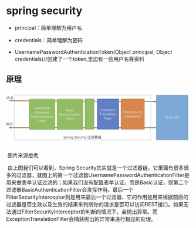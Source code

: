 # spring security

- principal：简单理解为用户名

- credentials：简单理解为密码

- UsernamePasswordAuthenticationToken(Object principal, Object credentials)//创建了一个token,里边有一些用户名等资料

## 原理

![img](./images/up-9fe26f325971ba04422c382a32b58a1f76d.png)

​        图片来源[参考](https://www.e-learn.cn/topic/3143567)

​        由上图我们可以看到，Spring Security其实就是一个过滤器链，它里面有很多很多的过滤器，就图上的第一个过滤器UsernamePasswordAuthenticationFilter是用来做表单认证过滤的；如果我们没有配置表单认证，而是Basic认证，则第二个过滤器BasicAuthenticationFilter会发挥作用。最后一个FilterSecurityInterceptor则是用来最后一个过滤器，它的作用是用来根据前面的过滤器是否生效以及生效的结果来判断你的请求是否可以访问REST接口。如果无法通过FilterSecurityInterceptor的判断的情况下，会抛出异常。而ExceptionTranslationFIlter会捕获抛出的异常来进行相应的处理。

## 
